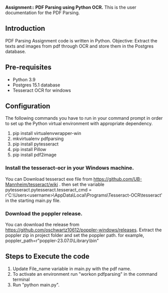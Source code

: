 **Assignment:: PDF Parsing using Python OCR.**
This is the user documentation for the PDF Parsing.

 
## Introduction
PDF Parsing Assignment code is written in Python.
Objective: Extract the texts and images from pdf through OCR and store them in the Postgres database.


## Pre-requisites
*   Python 3.9
*   Postgres 15.1 database 
*   Tesseract OCR for windows

## Configuration
The following commands you have to run in your command prompt in order to set up the Python virtual environment with appropriate dependency.
1. pip install virtualenvwrapper-win
2. mkvirtualenv pdfparsing
4. pip install pytesseract
3. pip install Pillow
5. pip install pdf2image

### Install the tesseract-ocr in your Windows machine. 
You can Download tesseract exe file from https://github.com/UB-Mannheim/tesseract/wiki .
then set the variable pytesseract.pytesseract.tesseract_cmd = r'C:\Users\<username>\AppData\Local\Programs\Tesseract-OCR\tesseract' in the starting main.py file.
 
### Download the poppler release. 
You can download the release from https://github.com/oschwartz10612/poppler-windows/releases.
Extract the poppler zip in project folder and set the poppler path. 
for example, poppler_path=r"poppler-23.07.0\Library\bin"
 

## Steps to Execute the code
1.  Update File_name variable in main.py with the pdf name.
1.  To activate an environment run "workon pdfparsing" in the command terminal
2.  Run "python main.py".

 
